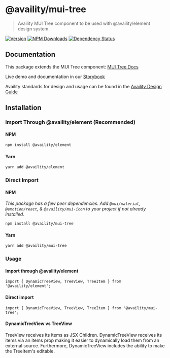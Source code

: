 # @availity/mui-tree

> Availity MUI Tree component to be used with @availity/element design system.

[![Version](https://img.shields.io/npm/v/@availity/mui-tree.svg?style=for-the-badge)](https://www.npmjs.com/package/@availity/mui-tree)
[![NPM Downloads](https://img.shields.io/npm/dt/@availity/mui-tree.svg?style=for-the-badge)](https://www.npmjs.com/package/@availity/mui-tree)
[![Dependency Status](https://img.shields.io/librariesio/release/npm/@availity/mui-tree?style=for-the-badge)](https://github.com/Availity/element/blob/main/packages/mui-tree/package.json)

## Documentation

This package extends the MUI Tree component: [MUI Tree Docs](https://mui.com/x/react-tree-view/)

Live demo and documentation in our [Storybook](https://availity.github.io/element/?path=/docs/components-tree-introduction--docs)

Availity standards for design and usage can be found in the [Availity Design Guide](https://zeroheight.com/2e36e50c7)

## Installation

### Import Through @availity/element (Recommended)

#### NPM

```bash
npm install @availity/element
```

#### Yarn

```bash
yarn add @availity/element
```

### Direct Import

#### NPM

_This package has a few peer dependencies. Add `@mui/material`, `@emotion/react`, & `@availity/mui-icon` to your project if not already installed._

```bash
npm install @availity/mui-tree
```

#### Yarn

```bash
yarn add @availity/mui-tree
```

### Usage

#### Import through @availity/element

```tsx
import { DynamicTreeView, TreeView, TreeItem } from '@availity/element';
```

#### Direct import

```tsx
import { DynamicTreeView, TreeView, TreeItem } from '@availity/mui-tree';
```

#### DynamicTreeView vs TreeView

TreeView receives its items as JSX Children. DynamicTreeView receives its items via an items prop making it easier to dynamically load them from an external source. Furthermore, DynamicTreeView includes the ability to make the TreeItem's editable.
